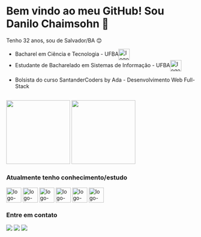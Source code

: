 # Bem vindo ao meu GitHub! Sou Danilo Chaimsohn 👋

 Tenho 32 anos, sou de Salvador/BA 😊

- <div> Bacharel em Ciência e Tecnologia - UFBA<img align="center" alt="logo-java" height="30" width="30" src="https://proext.ufba.br/sites/proext.ufba.br/files/svg_brasao-ufba.svg" /></div>
- <div> Estudante de Bacharelado em Sistemas de Informação - UFBA<img align="center" alt="logo-java" height="30" width="30" src="https://proext.ufba.br/sites/proext.ufba.br/files/svg_brasao-ufba.svg" /></div>

- Bolsista do curso SantanderCoders by Ada - Desenvolvimento Web Full-Stack

  ##
<div>
        <img height=170em src= https://github-readme-stats.vercel.app/api?username=chaimsohn&show_icons=true&count_private=true&theme=tokyonight>
        <img height=170em  src= https://github-readme-stats.vercel.app/api/top-langs/?username=chaimsohn&layout=donut&theme=tokyonight>
</div>

### Atualmente tenho conhecimento/estudo 

<div>
  <img align="center" alt="logo-java" height="40" width="40" src="https://cdn.jsdelivr.net/gh/devicons/devicon/icons/java/java-original.svg" /> 
  <img align="center" alt="logo-java" height="40" width="40" src="https://cdn.jsdelivr.net/gh/devicons/devicon/icons/angularjs/angularjs-plain.svg" /> 
  <img align="center" alt="logo-java" height="40" width="40" src="https://cdn.jsdelivr.net/gh/devicons/devicon/icons/html5/html5-original.svg" /> 
  <img align="center" alt="logo-java" height="40" width="40" src="https://cdn.jsdelivr.net/gh/devicons/devicon/icons/css3/css3-original.svg" /> 
  <img align="center" alt="logo-java" height="40" width="40" src="https://cdn.jsdelivr.net/gh/devicons/devicon/icons/spring/spring-original.svg" /> 
  <img align="center" alt="logo-java" height="40" width="40" src="https://cdn.jsdelivr.net/gh/devicons/devicon/icons/javascript/javascript-original.svg" /> 
</div>


### Entre em contato

<div>
  <a href="https://www.linkedin.com/in/danilo-chaimsohn" target="_blank"><img src="https://img.shields.io/badge/-LinkedIn-%230077B5?style=for-the-badge&logo=linkedin&logoColor=white" target="_blank"></a>
  <a href="https://www.instagram.com/danchaimsohn/" target="_blank"><img src="https://img.shields.io/badge/Instagram-E4405F?style=for-the-badge&logo=instagram&logoColor=white" target="_blank"></a>
 <a href = "mailto:yoguto@gmail.com"><img src="https://img.shields.io/badge/-Gmail-%23333?style=for-the-badge&logo=gmail&logoColor=white" target="_blank"></a>
</div>
<!--
**chaimsohn/chaimsohn** is a ✨ _special_ ✨ repository because its `README.md` (this file) appears on your GitHub profile.

Here are some ideas to get you started:

- 🔭 I’m currently working on ...
- 🌱 I’m currently learning ...
- 👯 I’m looking to collaborate on ...
- 🤔 I’m looking for help with ...
- 💬 Ask me about ...
- 📫 How to reach me: ...
- 😄 Pronouns: ...
- ⚡ Fun fact: ...
-->

